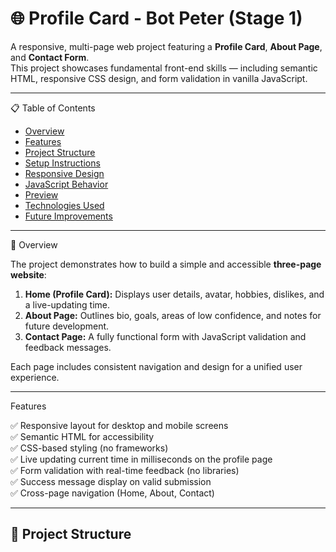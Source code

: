# 🌐 Profile Card - Bot Peter (Stage 1)

A responsive, multi-page web project featuring a **Profile Card**, **About Page**, and **Contact Form**.  
This project showcases fundamental front-end skills — including semantic HTML, responsive CSS design, and form validation in vanilla JavaScript.

---

📋 Table of Contents
- [Overview](#overview)
- [Features](#features)
- [Project Structure](#project-structure)
- [Setup Instructions](#setup-instructions)
- [Responsive Design](#responsive-design)
- [JavaScript Behavior](#javascript-behavior)
- [Preview](#preview)
- [Technologies Used](#technologies-used)
- [Future Improvements](#future-improvements)

---
🧩 Overview

The project demonstrates how to build a simple and accessible **three-page website**:
1. **Home (Profile Card):** Displays user details, avatar, hobbies, dislikes, and a live-updating time.
2. **About Page:** Outlines bio, goals, areas of low confidence, and notes for future development.
3. **Contact Page:** A fully functional form with JavaScript validation and feedback messages.

Each page includes consistent navigation and design for a unified user experience.

---

Features

✅ Responsive layout for desktop and mobile screens  
✅ Semantic HTML for accessibility  
✅ CSS-based styling (no frameworks)  
✅ Live updating current time in milliseconds on the profile page  
✅ Form validation with real-time feedback (no libraries)  
✅ Success message display on valid submission  
✅ Cross-page navigation (Home, About, Contact)

---

## 📂 Project Structure

